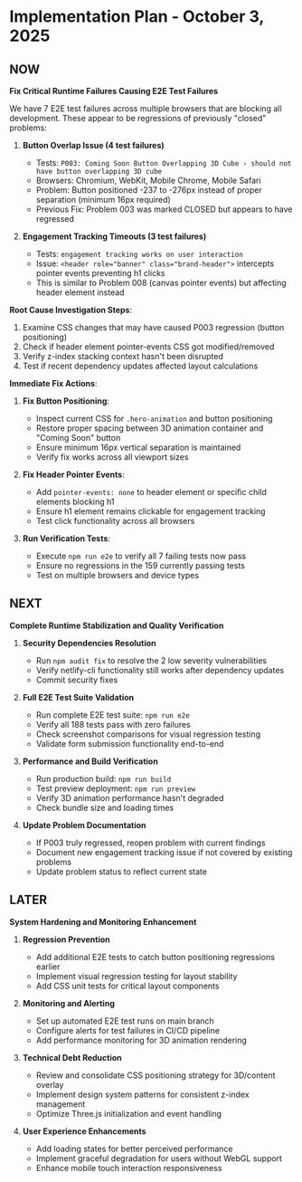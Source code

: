 # Implementation Plan - October 3, 2025

## NOW

**Fix Critical Runtime Failures Causing E2E Test Failures**

We have 7 E2E test failures across multiple browsers that are blocking all development. These appear to be regressions of previously "closed" problems:

1. **Button Overlap Issue (4 test failures)**
   - Tests: `P003: Coming Soon Button Overlapping 3D Cube › should not have button overlapping 3D cube`
   - Browsers: Chromium, WebKit, Mobile Chrome, Mobile Safari
   - Problem: Button positioned -237 to -276px instead of proper separation (minimum 16px required)
   - Previous Fix: Problem 003 was marked CLOSED but appears to have regressed

2. **Engagement Tracking Timeouts (3 test failures)**
   - Tests: `engagement tracking works on user interaction`
   - Issue: `<header role="banner" class="brand-header">` intercepts pointer events preventing h1 clicks
   - This is similar to Problem 008 (canvas pointer events) but affecting header element instead

**Root Cause Investigation Steps**:
1. Examine CSS changes that may have caused P003 regression (button positioning)
2. Check if header element pointer-events CSS got modified/removed
3. Verify z-index stacking context hasn't been disrupted
4. Test if recent dependency updates affected layout calculations

**Immediate Fix Actions**:
1. **Fix Button Positioning**:
   - Inspect current CSS for `.hero-animation` and button positioning
   - Restore proper spacing between 3D animation container and "Coming Soon" button
   - Ensure minimum 16px vertical separation is maintained
   - Verify fix works across all viewport sizes

2. **Fix Header Pointer Events**:
   - Add `pointer-events: none` to header element or specific child elements blocking h1
   - Ensure h1 element remains clickable for engagement tracking
   - Test click functionality across all browsers

3. **Run Verification Tests**:
   - Execute `npm run e2e` to verify all 7 failing tests now pass
   - Ensure no regressions in the 159 currently passing tests
   - Test on multiple browsers and device types

## NEXT

**Complete Runtime Stabilization and Quality Verification**

1. **Security Dependencies Resolution**
   - Run `npm audit fix` to resolve the 2 low severity vulnerabilities
   - Verify netlify-cli functionality still works after dependency updates
   - Commit security fixes

2. **Full E2E Test Suite Validation**
   - Run complete E2E test suite: `npm run e2e`
   - Verify all 188 tests pass with zero failures
   - Check screenshot comparisons for visual regression testing
   - Validate form submission functionality end-to-end

3. **Performance and Build Verification**
   - Run production build: `npm run build`
   - Test preview deployment: `npm run preview`
   - Verify 3D animation performance hasn't degraded
   - Check bundle size and loading times

4. **Update Problem Documentation**
   - If P003 truly regressed, reopen problem with current findings
   - Document new engagement tracking issue if not covered by existing problems
   - Update problem status to reflect current state

## LATER

**System Hardening and Monitoring Enhancement**

1. **Regression Prevention**
   - Add additional E2E tests to catch button positioning regressions earlier
   - Implement visual regression testing for layout stability
   - Add CSS unit tests for critical layout components

2. **Monitoring and Alerting**
   - Set up automated E2E test runs on main branch
   - Configure alerts for test failures in CI/CD pipeline
   - Add performance monitoring for 3D animation rendering

3. **Technical Debt Reduction**
   - Review and consolidate CSS positioning strategy for 3D/content overlay
   - Implement design system patterns for consistent z-index management
   - Optimize Three.js initialization and event handling

4. **User Experience Enhancements**
   - Add loading states for better perceived performance
   - Implement graceful degradation for users without WebGL support
   - Enhance mobile touch interaction responsiveness